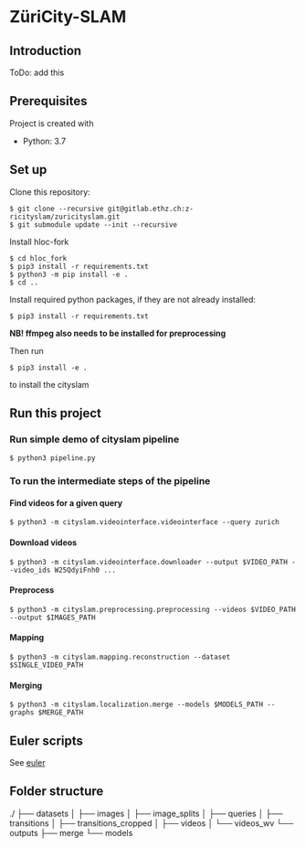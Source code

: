 # ZüriCity-SLAM
## Introduction
ToDo: add this

## Prerequisites
Project is created with
* Python: 3.7

## Set up
Clone this repository:
```
$ git clone --recursive git@gitlab.ethz.ch:z-ricityslam/zuricityslam.git
$ git submodule update --init --recursive
```

Install hloc-fork
```
$ cd hloc_fork
$ pip3 install -r requirements.txt
$ python3 -m pip install -e .
$ cd ..
```

Install required python packages, if they are not already installed:
```
$ pip3 install -r requirements.txt
```
**NB! ffmpeg also needs to be installed for preprocessing**

Then run
```
$ pip3 install -e .
```
to install the cityslam

## Run this project

### Run simple demo of cityslam pipeline
```
$ python3 pipeline.py
```

### To run the intermediate steps of the pipeline

#### Find videos for a given query
```
$ python3 -m cityslam.videointerface.videointerface --query zurich
```

#### Download videos
```
$ python3 -m cityslam.videointerface.downloader --output $VIDEO_PATH --video_ids W25QdyiFnh0 ...
```

#### Preprocess
```
$ python3 -m cityslam.preprocessing.preprocessing --videos $VIDEO_PATH --output $IMAGES_PATH
```

#### Mapping
```
$ python3 -m cityslam.mapping.reconstruction --dataset $SINGLE_VIDEO_PATH
```

#### Merging
```
$ python3 -m cityslam.localization.merge --models $MODELS_PATH --graphs $MERGE_PATH
```

## Euler scripts
See [euler](./euler.md)



## Folder structure

./
├── datasets
│   ├── images
│   ├── image_splits
│   ├── queries
│   ├── transitions
│   ├── transitions_cropped
│   ├── videos
│   └── videos_wv
└── outputs
    ├── merge
    └── models
